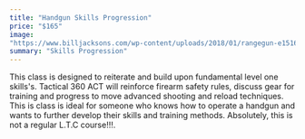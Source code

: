 ```yaml
---
title: "Handgun Skills Progression"
price: "$165"
image:
"https://www.billjacksons.com/wp-content/uploads/2018/01/rangegun-e1516313135173.jpg"
summary: "Skills Progression"
---
```

This class is designed to reiterate and build upon fundamental level one skills's.  Tactical 360 ACT will reinforce firearm safety rules, discuss gear for training and progress to move advanced shooting and reload techniques.  This is class is ideal for someone who knows how to operate a handgun and wants to further develop their skills and training methods.  Absolutely, this is not a regular L.T.C course!!!.
<!--stackedit_data:
eyJoaXN0b3J5IjpbNDkwOTgzMDQzLC00NTE0MTYyOTksLTE0OD
gwMTEwNTVdfQ==
-->